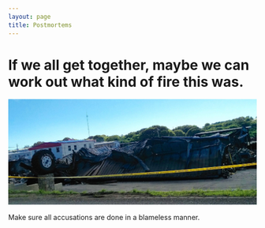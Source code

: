 ```yaml
---
layout: page
title: Postmortems
---
```


# If we all get together, maybe we can work out what kind of fire this was.

![former tirefire][postmortem]

[postmortem]: ./postmortems.jpg

Make sure all accusations are done in a blameless manner.

